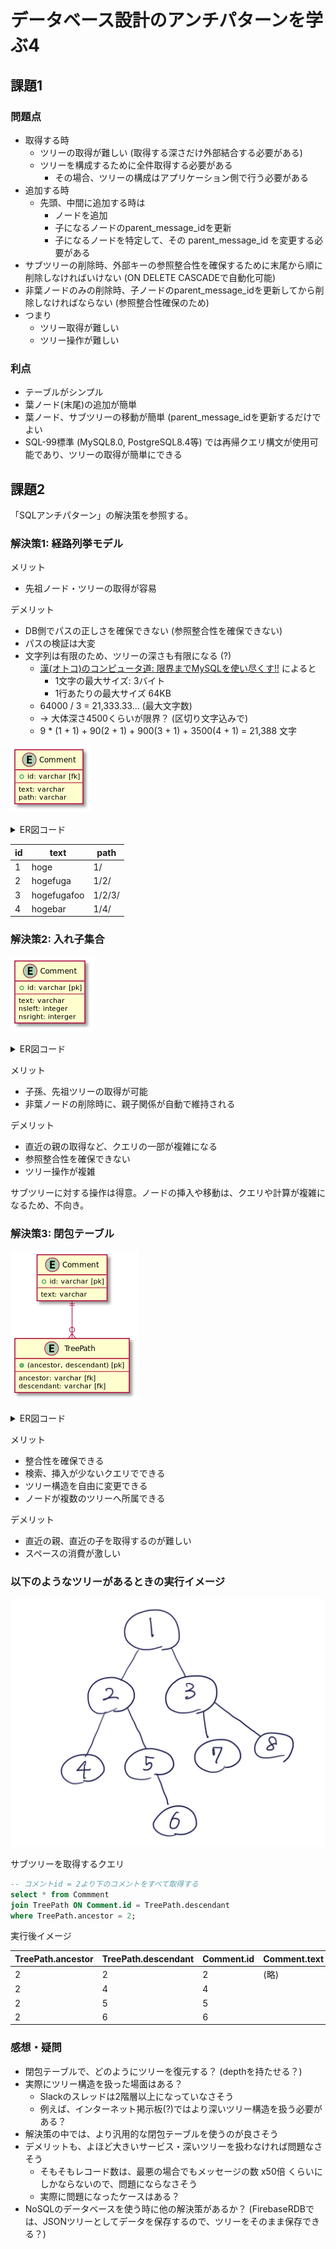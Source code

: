 # データベース設計のアンチパターンを学ぶ4

## 課題1

### 問題点

- 取得する時
  - ツリーの取得が難しい (取得する深さだけ外部結合する必要がある)
  - ツリーを構成するために全件取得する必要がある
    - その場合、ツリーの構成はアプリケーション側で行う必要がある
- 追加する時
  - 先頭、中間に追加する時は
    - ノードを追加
    - 子になるノードのparent_message_idを更新
    - 子になるノードを特定して、その parent_message_id を変更する必要がある
- サブツリーの削除時、外部キーの参照整合性を確保するために末尾から順に削除しなければいけない (ON DELETE CASCADEで自動化可能)
- 非葉ノードのみの削除時、子ノードのparent_message_idを更新してから削除しなければならない (参照整合性確保のため)
- つまり
  - ツリー取得が難しい
  - ツリー操作が難しい

### 利点

- テーブルがシンプル
- 葉ノード(末尾)の追加が簡単
- 葉ノード、サブツリーの移動が簡単 (parent_message_idを更新するだけでよい
- SQL-99標準 (MySQL8.0, PostgreSQL8.4等) では再帰クエリ構文が使用可能であり、ツリーの取得が簡単にできる

## 課題2

「SQLアンチパターン」の解決策を参照する。

### 解決策1: 経路列挙モデル

メリット

- 先祖ノード・ツリーの取得が容易

デメリット

- DB側でパスの正しさを確保できない (参照整合性を確保できない)
- パスの検証は大変
- 文字列は有限のため、ツリーの深さも有限になる (?)
  - [漢(オトコ)のコンピュータ道: 限界までMySQLを使い尽くす!!](http://nippondanji.blogspot.com/2009/05/mysql.html) によると
    - 1文字の最大サイズ: 3バイト
    - 1行あたりの最大サイズ 64KB
  - 64000 / 3 = 21,333.33... (最大文字数)
  - → 大体深さ4500くらいが限界？ (区切り文字込みで)
  - 9 * (1 + 1) + 90(2 + 1) + 900(3 + 1) + 3500(4 + 1) = 21,388 文字

![diagram1](assets/diagram01.png)

<details><summary>ER図コード</summary>

```plantuml
Entity Comment {
  + id: varchar [fk]
  --
  text: varchar
  path: varchar
}
```
</details>

| id | text | path |
| --- | --- | --- |
| 1 | hoge | 1/ |
| 2 | hogefuga | 1/2/ |
| 3 | hogefugafoo | 1/2/3/ |
| 4 | hogebar | 1/4/ |

### 解決策2: 入れ子集合

![diagram2](assets/diagram02.png)

<details><summary>ER図コード</summary>

```plantuml
Entity Comment {
  + id: varchar [pk]
  --
  text: varchar
  nsleft: integer
  nsright: interger
}
```
</details>

メリット

- 子孫、先祖ツリーの取得が可能
- 非葉ノードの削除時に、親子関係が自動で維持される

デメリット

- 直近の親の取得など、クエリの一部が複雑になる
- 参照整合性を確保できない
- ツリー操作が複雑

サブツリーに対する操作は得意。ノードの挿入や移動は、クエリや計算が複雑になるため、不向き。

### 解決策3: 閉包テーブル

![diagra3](assets/diagram03.png)

<details><summary>ER図コード</summary>

```plantuml
Entity Comment {
  + id: varchar [pk]
  --
  text: varchar
}

Entity TreePath {
  + (ancestor, descendant) [pk]
  --
  ancestor: varchar [fk]
  descendant: varchar [fk]
}

Comment ||--o{ TreePath
```
</details>

メリット

- 整合性を確保できる
- 検索、挿入が少ないクエリでできる
- ツリー構造を自由に変更できる
- ノードが複数のツリーへ所属できる

デメリット

- 直近の親、直近の子を取得するのが難しい
- スペースの消費が激しい

### 以下のようなツリーがあるときの実行イメージ

![tree-image](assets/tree-image.png)

サブツリーを取得するクエリ

```sql
-- コメントid = 2より下のコメントをすべて取得する
select * from Commment
join TreePath ON Comment.id = TreePath.descendant
where TreePath.ancestor = 2;
```

実行後イメージ

| TreePath.ancestor | TreePath.descendant | Comment.id | Comment.text |
| --- | --- | --- | --- |
| 2 | 2 | 2 | (略) |
| 2 | 4 | 4 | |
| 2 | 5 | 5 | |
| 2 | 6 | 6 | |

### 感想・疑問

- 閉包テーブルで、どのようにツリーを復元する？ (depthを持たせる？)
- 実際にツリー構造を扱った場面はある？
  - Slackのスレッドは2階層以上になっていなさそう
  - 例えば、インターネット掲示板(?)ではより深いツリー構造を扱う必要がある？
- 解決策の中では、より汎用的な閉包テーブルを使うのが良さそう
- デメリットも、よほど大きいサービス・深いツリーを扱わなければ問題なさそう
  - そもそもレコード数は、最悪の場合でもメッセージの数 x50倍 くらいにしかならないので、問題にならなさそう
  - 実際に問題になったケースはある？
- NoSQLのデータベースを使う時に他の解決策があるか？ (FirebaseRDBでは、JSONツリーとしてデータを保存するので、ツリーをそのまま保存できる？)
